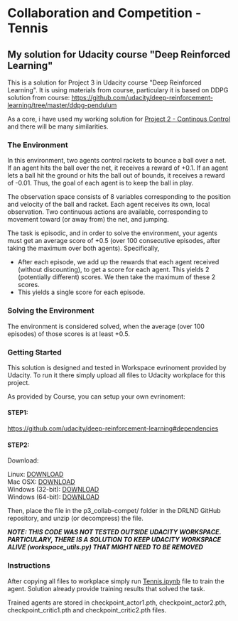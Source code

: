 # Collaboration and Competition - Tennis
## My solution for Udacity course "Deep Reinforced Learning"

This is a solution for Project 3 in Udacity course "Deep Reinforced Learning". It is using materials from course, particulary it is based on DDPG solution from course:
https://github.com/udacity/deep-reinforcement-learning/tree/master/ddpg-pendulum

As a core, i have used my working solution for [Project 2 - Continous Control](https://github.com/gkowalik/ContinousControl) and there will be many similarities.

### The Environment

In this environment, two agents control rackets to bounce a ball over a net. If an agent hits the ball over the net, it receives a reward of +0.1. If an agent lets a ball hit the ground or hits the ball out of bounds, it receives a reward of -0.01. Thus, the goal of each agent is to keep the ball in play.

The observation space consists of 8 variables corresponding to the position and velocity of the ball and racket. Each agent receives its own, local observation. Two continuous actions are available, corresponding to movement toward (or away from) the net, and jumping.

The task is episodic, and in order to solve the environment, your agents must get an average score of +0.5 (over 100 consecutive episodes, after taking the maximum over both agents). Specifically,

- After each episode, we add up the rewards that each agent received (without discounting), to get a score for each agent. This yields 2 (potentially different) scores. We then take the maximum of these 2 scores.
- This yields a single score for each episode.

### Solving the Environment

The environment is considered solved, when the average (over 100 episodes) of those scores is at least +0.5.


### Getting Started

This solution is designed and tested in Workspace evrinoment provided by Udacity. To run it there simply upload all files to Udacity workplace for this project.  

As provided by Course, you can setup your own evrinoment:
#### STEP1:
https://github.com/udacity/deep-reinforcement-learning#dependencies

#### STEP2: 
Download:  

Linux: [DOWNLOAD](https://s3-us-west-1.amazonaws.com/udacity-drlnd/P3/Tennis/Tennis_Linux.zip)  
Mac OSX: [DOWNLOAD](https://s3-us-west-1.amazonaws.com/udacity-drlnd/P3/Tennis/Tennis.app.zip)  
Windows (32-bit): [DOWNLOAD](https://s3-us-west-1.amazonaws.com/udacity-drlnd/P3/Tennis/Tennis_Windows_x86.zip)  
Windows (64-bit): [DOWNLOAD](https://s3-us-west-1.amazonaws.com/udacity-drlnd/P3/Tennis/Tennis_Windows_x86_64.zip)  

Then, place the file in the p3_collab-compet/ folder in the DRLND GitHub repository, and unzip (or decompress) the file.

<strong><em> NOTE: THIS CODE WAS NOT TESTED OUTSIDE UDACITY WORKSPACE. PARTICULARY, THERE IS A SOLUTION TO KEEP UDACITY WORKSPACE ALIVE (workspace_utils.py) THAT MIGHT NEED TO BE REMOVED</em></strong>

### Instructions

After copying all files to workplace simply run [Tennis.ipynb](https://github.com/gkowalik/Collaboration_and_Competition/blob/master/Tennis.ipynb) file to train the agent. Solution already provide training results that solved the task.  

Trained agents are stored in checkpoint_actor1.pth, checkpoint_actor2.pth, checkpoint_critic1.pth  and checkpoint_critic2.pth files.

